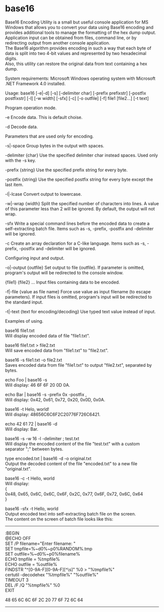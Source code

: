 # base16

Base16 Encoding Utility is a small but useful console application for MS Windows that allows you to convert your data using Base16 encoding and provides additional tools to manage the formatting of the hex dump output. Application input can be obtained from files, command line, or by redirecting output from another console application.  
The Base16 algorithm provides encoding in such a way that each byte of data is split into two 4-bit values ​​and represented by two hexadecimal digits.  
Also, this utility can restore the original data from text containing a hex dump.

System requirements:
Microsoft Windows operating system with Microsoft .NET Framework 4.0 installed.

Usage: base16 [-e|-d] [-s] [-delimiter char] [-prefix prefixstr] [-postfix postfixstr] [-l] [-w width] [-sfx] [-c] [-o outfile] [-f] file1 [file2...] [-t text]

Program operation mode.

 -e                      Encode data. This is default choise.

 -d                      Decode data.


Parameters that are used only for encoding.

 -s|-space               Group bytes in the output with spaces.

 -delimiter {char}       Use the specified delimiter char instead spaces. Used only with the -s key.

 -prefix {string}        Use the specified prefix string for every byte.

 -postfix {string}       Use the specified postfix string for every byte except the last item.

 -l|-lcase               Convert output to lowercase.

 -w|-wrap {width}        Split the specified number of characters into lines. A value of this parameter less than 2 will be ignored. By default, the output will not wrap.

 -sfx                    Write a special command lines before the encoded data to create a self-extracting batch file. Items such as -s, -prefix, -postfix and -delimiter will be ignored.

 -c                      Create an array declaration for a C-like language. Items such as -s, -prefix, -postfix and -delimiter will be ignored.



Configuring input and output.

 -o|-output {outfile}    Set output to file {outfile}. If parameter is omitted, program's output will be redirected to the console window.

 {file1} {file2} ...     Input files containing data to be encoded.

 -f|-file {value as file name}        Force use value as input filename (to escape parameters). If input files is omitted, program's input will be redirected to the standard input.

 -t|-text {text for encoding/decoding}        Use typed text value instead of input.



Examples of using.

 base16 file1.txt  
Will display encoded data of file "file1.txt".

 base16 file1.txt > file2.txt  
Will save encoded data from "file1.txt" to "file2.txt". 

 base16 -s file1.txt -o file2.txt  
Saves encoded data from file "file1.txt" to output "file2.txt", separated by bytes.

 echo Foo | base16 -s  
Will display: 46 6F 6F 20 0D 0A.

 echo Bar | base16 -s -prefix 0x -postfix ,  
Will display: 0x42, 0x61, 0x72, 0x20, 0x0D, 0x0A.

 base16 -t Helo, world!  
Will display: 48656C6C6F2C20776F726C6421.

 echo 42 61 72 | base16 -d  
Will display: Bar.

 base16 -s -w 16 -l -delimiter ; test.txt  
Will display the encoded content of the file "test.txt" with a custom separator ";" between bytes.

 type encoded.txt | base16 -d -o original.txt  
Output the decoded content of the file "encoded.txt" to a new file "original.txt".  

 base16 -c -t Hello, world  
Will display:  
{  
0x48, 0x65, 0x6C, 0x6C, 0x6F, 0x2C, 0x77, 0x6F, 0x72, 0x6C, 0x64  
}  

 base16 -sfx -t Hello, world  
Output encoded text into self-extracting batch file on the screen.  
The content on the screen of batch file looks like this:
____________________________________________________________________
  :BEGIN  
  @ECHO OFF  
  SET /P filename="Enter filename: "  
  SET tmpfile=%~d0%~p0%RANDOM%.tmp  
  SET outfile=%~d0%~p0%filename%  
  ECHO tmpfile = %tmpfile%  
  ECHO outfile = %outfile%  
  FINDSTR "^[0-9A-F][0-9A-F][^\s]" %0 > "%tmpfile%"  
  certutil -decodehex "%tmpfile%" "%outfile%"  
  TIMEOUT 3  
  DEL /F /Q "%tmpfile%" %0  
  EXIT  
  
48 65 6C 6C 6F 2C 20 77 6F 72 6C 64  
____________________________________________________________________
